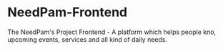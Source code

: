 # NeedPam-Frontend
The NeedPam's Project Frontend - A platform which helps people kno,  upcoming events, services and all kind of daily needs.
